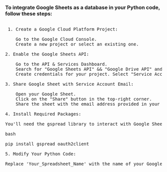 
### To integrate Google Sheets as a database in your Python code, follow these steps:
<pre> 
 1. Create a Google Cloud Platform Project:

    Go to the Google Cloud Console.
    Create a new project or select an existing one.

2. Enable the Google Sheets API:

    Go to the API & Services Dashboard.
    Search for "Google Sheets API" && "Google Drive API" and enable it.
    Create credentials for your project. Select "Service Account" and follow the prompts to create a new service account. You'll download a JSON file with your credentials. Keep this file secure.

3. Share Google Sheet with Service Account Email:

    Open your Google Sheet.
    Click on the "Share" button in the top-right corner.
    Share the sheet with the email address provided in your service account JSON file.

4. Install Required Packages:

You'll need the gspread library to interact with Google Sheets:

bash

pip install gspread oauth2client

5. Modify Your Python Code:

Replace 'Your_Spreadsheet_Name' with the name of your Google Spreadsheet and provide the path to your credentials JSON file.

</pre>

